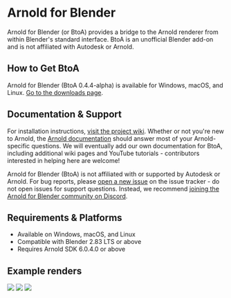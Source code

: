# Arnold for Blender #

Arnold for Blender (or BtoA) provides a bridge to the Arnold renderer from within Blender's standard interface. BtoA is an unofficial Blender add-on and is not affiliated with Autodesk or Arnold.

## How to Get BtoA ##
Arnold for Blender (BtoA 0.4.4-alpha) is available for Windows, macOS, and Linux. [Go to the downloads page](https://github.com/lunadigital/btoa/releases).

## Documentation & Support ##
For installation instructions, [visit the project wiki](https://github.com/lunadigital/btoa/wiki). Whether or not you're new to Arnold, the [Arnold documentation](https://www.arnoldrenderer.com/arnold/documentation/) should answer most of your Arnold-specific questions. We will eventually add our own documentation for BtoA, including additional wiki pages and YouTube tutorials - contributors interested in helping here are welcome!

Arnold for Blender (BtoA) is not affiliated with or supported by Autodesk or Arnold. For bug reports, please [open a new issue](https://github.com/lunadigital/btoa/issues) on the issue tracker - do not open issues for support questions. Instead, we recommend [joining the Arnold for Blender community on Discord](https://discord.gg/MqZpKFtsNT).

## Requirements & Platforms ##
* Available on Windows, macOS, and Linux
* Compatible with Blender 2.83 LTS or above
* Requires Arnold SDK 6.0.4.0 or above

## Example renders ##
<img src="https://github.com/lunadigital/btoa/raw/dev/examples/Render_002_Web.jpg" />
<img src="https://github.com/lunadigital/btoa/raw/dev/examples/Render_001.jpg" />
<a href="https://www.artstation.com/artwork/eaODlP"><img src="https://github.com/lunadigital/btoa/raw/dev/examples/still_life.jpg" /></a>